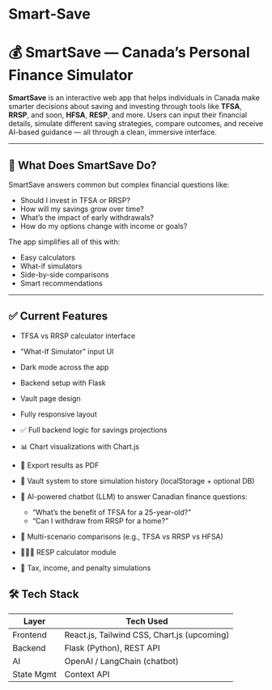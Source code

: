 # Smart-Save
# 💰 SmartSave — Canada’s Personal Finance Simulator

**SmartSave** is an interactive web app that helps individuals in Canada make smarter decisions about saving and investing through tools like **TFSA**, **RRSP**, and soon, **HFSA**, **RESP**, and more. Users can input their financial details, simulate different saving strategies, compare outcomes, and receive AI-based guidance — all through a clean, immersive interface.

---

## 🎯 What Does SmartSave Do?

SmartSave answers common but complex financial questions like:

- Should I invest in TFSA or RRSP?
- How will my savings grow over time?
- What’s the impact of early withdrawals?
- How do my options change with income or goals?

The app simplifies all of this with:
- Easy calculators
- What-if simulators
- Side-by-side comparisons
- Smart recommendations 

---

## ✅ Current Features

- TFSA vs RRSP calculator interface
- "What-If Simulator" input UI 
- Dark mode across the app
- Backend setup with Flask 
- Vault page design 
- Fully responsive layout


- ✅ Full backend logic for savings projections
- 📊 Chart visualizations with Chart.js
- 🧾 Export results as PDF
- 📁 Vault system to store simulation history (localStorage + optional DB)
- 🧠 AI-powered chatbot (LLM) to answer Canadian finance questions:
  - “What’s the benefit of TFSA for a 25-year-old?”
  - “Can I withdraw from RRSP for a home?”
- 🔁 Multi-scenario comparisons (e.g., TFSA vs RRSP vs HFSA)
- 👨‍👩‍👧 RESP calculator module
- 💬 Tax, income, and penalty simulations


## 🛠 Tech Stack

| Layer      | Tech Used         |
|------------|-------------------|
| Frontend   | React.js, Tailwind CSS, Chart.js (upcoming) |
| Backend    | Flask (Python), REST API |
| AI         | OpenAI / LangChain (chatbot) |
| State Mgmt | Context API |
